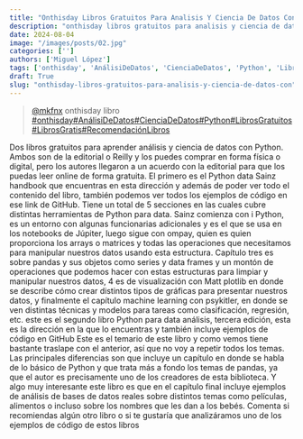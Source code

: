 ```yaml
---
title: "Onthisday Libros Gratuitos Para Analisis Y Ciencia De Datos Con"
description: "onthisday libros gratuitos para analisis y ciencia de datos con"
date: 2024-08-04
image: "/images/posts/02.jpg"
categories: ['']
authors: ['Miguel López']
tags: ['onthisday', 'AnálisiDeDatos', 'CienciaDeDatos', 'Python', 'LibrosGratuitos', 'LibrosGratis', 'RecomendaciónLibros']
draft: True
slug: "onthisday-libros-gratuitos-para-analisis-y-ciencia-de-datos-con"
---
```


<blockquote class="tiktok-embed" cite="{https://www.tiktok.com/@mkfnx/video/7328518119889177862}" data-video-id="7328518119889177862" style="max-width: 605px;min-width: 325px;" > <section> <a target="_blank" title="@mkfnx" href="https://www.tiktok.com/@mkfnx?refer=embed">@mkfnx</a> onthisday libro </section> <a title="onthisday" target="_blank" href="https://www.tiktok.com/tag/onthisday?refer=embed">#onthisday</a><a title="AnálisiDeDatos" target="_blank" href="https://www.tiktok.com/tag/AnálisiDeDatos?refer=embed">#AnálisiDeDatos</a><a title="CienciaDeDatos" target="_blank" href="https://www.tiktok.com/tag/CienciaDeDatos?refer=embed">#CienciaDeDatos</a><a title="Python" target="_blank" href="https://www.tiktok.com/tag/Python?refer=embed">#Python</a><a title="LibrosGratuitos" target="_blank" href="https://www.tiktok.com/tag/LibrosGratuitos?refer=embed">#LibrosGratuitos</a><a title="LibrosGratis" target="_blank" href="https://www.tiktok.com/tag/LibrosGratis?refer=embed">#LibrosGratis</a><a title="RecomendaciónLibros" target="_blank" href="https://www.tiktok.com/tag/RecomendaciónLibros?refer=embed">#RecomendaciónLibros</a> </blockquote> <script async src="https://www.tiktok.com/embed.js"></script>

Dos libros gratuitos para aprender análisis y ciencia de datos con Python. Ambos son de la editorial o Reilly y los puedes comprar en forma física o digital, pero los autores llegaron a un acuerdo con la editorial para que los puedas leer online de forma gratuita. El primero es el Python data Sainz handbook que encuentras en esta dirección y además de poder ver todo el contenido del libro, también podemos ver todos los ejemplos de código en ese link de GitHub. Tiene un total de 5 secciones en las cuales cubre distintas herramientas de Python para data. Sainz comienza con i Python, es un entorno con algunas funcionarias adicionales y es el que se usa en los notebooks de Júpiter, luego sigue con ompay, quien es quien proporciona los arrays o matrices y todas las operaciones que necesitamos para manipular nuestros datos usando esta estructura. Capítulo tres es sobre pandas y sus objetos como series y data frames y un montón de operaciones que podemos hacer con estas estructuras para limpiar y manipular nuestros datos, 4 es de visualización con Matt plotlib en donde se describe cómo crear distintos tipos de gráficas para presentar nuestros datos, y finalmente el capítulo machine learning con psykitler, en donde se ven distintas técnicas y modelos para tareas como clasificación, regresión, etc. este es el segundo libro Python para data análisis, tercera edición, esta es la dirección en la que lo encuentras y también incluye ejemplos de código en GitHub Este es el temario de este libro y como vemos tiene bastante traslape con el anterior, así que no voy a repetir todos los temas. Las principales diferencias son que incluye un capítulo en donde se habla de lo básico de Python y que trata más a fondo los temas de pandas, ya que el autor es precisamente uno de los creadores de esta biblioteca. Y algo muy interesante este libro es que en el capítulo final incluye ejemplos de análisis de bases de datos reales sobre distintos temas como películas, alimentos o incluso sobre los nombres que les dan a los bebés. Comenta si recomiendas algún otro libro o si te gustaría que analizáramos uno de los ejemplos de código de estos libros 